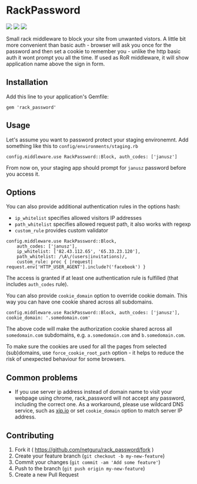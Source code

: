 # RackPassword
![](http://img.shields.io/gem/v/rack_password.svg?style=flat-square)
[![](http://img.shields.io/codeclimate/github/netguru/rack_password.svg?style=flat-square)](https://codeclimate.com/github/netguru/rack_password)
[![](http://img.shields.io/travis/netguru/rack_password.svg?style=flat-square)](ps://travis-ci.org/netguru/rack_password)

Small rack middleware to block your site from unwanted vistors. A little bit more convenient than basic auth - browser will ask you once for the password and then set a cookie to remember you - unlike the http basic auth it wont prompt you all the time.
If used as RoR middleware, it will show application name above the sign in form. 

## Installation

Add this line to your application's Gemfile:

    gem 'rack_password'

## Usage

Let's assume you want to password protect your staging environemnt. Add something like this to `config/environments/staging.rb `


```
config.middleware.use RackPassword::Block, auth_codes: ['janusz']
```

From now on, your staging app should prompt for `janusz` password before you access it.

## Options

You can also provide additional authentication rules in the options hash:

* `ip_whitelist` specifies allowed visitors IP addresses
* `path_whitelist` specifies allowed request path, it also works with regexp
* `custom_rule` provides custom validator

```
config.middleware.use RackPassword::Block,
    auth_codes: ['janusz'],
    ip_whitelist: ['82.43.112.65', '65.33.23.120'],
    path_whitelist: /\A\/(users|invitations)/,
    custom_rule: proc { |request| request.env['HTTP_USER_AGENT'].include?('facebook') }
```

The access is granted if at least one authentication rule is fulfilled (that includes `auth_codes` rule).

You can also provide `cookie_domain` option to override cookie domain. This way you can have one cookie shared across all subdomains.

```
config.middleware.use RackPassword::Block, auth_codes: ['janusz'], cookie_domain: '.somedomain.com'
```

The above code will make the authorization cookie shared across all `somedomain.com` subdomains, e.g. `a.somedomain.com` and `b.somedomain.com`.

To make sure the cookies are used for all the pages from selected (sub)domains, use `force_cookie_root_path` option - it helps to reduce the risk of unexpected behaviour for some browsers.

## Common problems
- If you use server ip address instead of domain name to visit your webpage using chrome, rack_password will not accept any password, including the correct one. As a workaround, please use wildcard DNS service, such as [xip.io](http://xip.io/) or set `cookie_domain` option to match server IP address.

## Contributing

1. Fork it ( https://github.com/netguru/rack_password/fork )
2. Create your feature branch (`git checkout -b my-new-feature`)
3. Commit your changes (`git commit -am 'Add some feature'`)
4. Push to the branch (`git push origin my-new-feature`)
5. Create a new Pull Request
